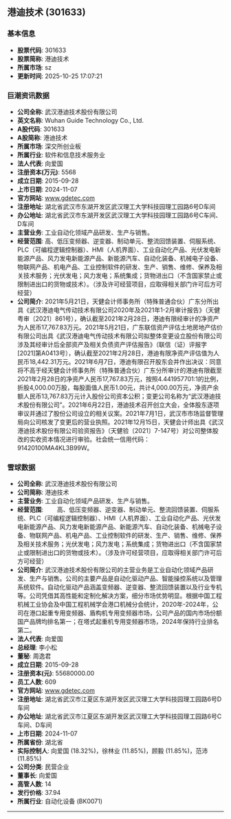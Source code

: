 ## 港迪技术 (301633)

### 基本信息

- **股票代码**: 301633
- **股票简称**: 港迪技术
- **所属市场**: sz
- **更新时间**: 2025-10-25 17:07:21

### 巨潮资讯数据

- **公司全称**: 武汉港迪技术股份有限公司
- **英文名称**: Wuhan Guide Technology Co., Ltd.
- **A股代码**: 301633
- **A股简称**: 港迪技术
- **所属市场**: 深交所创业板
- **所属行业**: 软件和信息技术服务业
- **法人代表**: 向爱国
- **注册资本(万元)**: 5568
- **成立日期**: 2015-09-28
- **上市日期**: 2024-11-07
- **官方网站**: www.gdetec.com
- **注册地址**: 湖北省武汉市东湖开发区武汉理工大学科技园理工园路6号D车间
- **办公地址**: 湖北省武汉市东湖开发区武汉理工大学科技园理工园路6号C车间、D车间
- **主营业务**: 工业自动化领域产品研发、生产与销售。
- **经营范围**: 高、低压变频器、逆变器、制动单元、整流回馈装置、伺服系统、PLC（可编程逻辑控制器）、HMI（人机界面）、工业自动化产品、光伏发电新能源产品、风力发电新能源产品、新能源汽车、自动化装备、机械电子设备、物联网产品、机电产品、工业控制软件的研发、生产、销售、维修、保养及相关技术服务；光伏发电；风力发电；系统集成；货物进出口（不含国家禁止或限制进出口的货物或技术）。（涉及许可经营项目，应取得相关部门许可后方可经营）
- **公司简介**: 2021年5月21日，天健会计师事务所（特殊普通合伙）广东分所出具《武汉港迪电气传动技术有限公司2020年及2021年1-2月审计报告》（天健粤审〔2021〕861号），确认截至2021年2月28日，港迪有限经审计的净资产为人民币17,767.83万元。2021年5月21日，广东联信资产评估土地房地产估价有限公司出具《武汉港迪电气传动技术有限公司拟整体变更设立股份有限公司涉及其经审计后全部资产及相关负债资产评估报告》（联信（证）评报字[2021]第A0413号），确认截至2021年2月28日，港迪有限净资产评估值为人民币18,442.31万元。2021年6月7日，港迪有限召开股东会并作出决议：同意将不高于经天健会计师事务所（特殊普通合伙）广东分所审计的港迪有限截至2021年2月28日的净资产人民币17,767.83万元，按照4.441957701:1的比例，折股4,000.00万股，每股面值人民币1.00元，共计4,000.00万元，净资产余额人民币13,767.83万元计入股份公司资本公积；变更公司名称为“武汉港迪技术股份有限公司”。2021年6月22日，港迪技术召开创立大会，全体股东逐项审议并通过了股份公司设立的相关议案。2021年7月1日，武汉市市场监督管理局向公司核发了变更后的营业执照。2021年12月15日，天健会计师出具《武汉港迪技术股份有限公司验资报告》（天健验〔2021〕7-147号）对公司整体股改的实收资本情况进行审验。社会统一信用代码：91420100MA4KL3B99W。

### 雪球数据

- **公司全称**: 武汉港迪技术股份有限公司
- **公司简称**: 港迪技术
- **主营业务**: 工业自动化领域产品研发、生产与销售。
- **经营范围**: 　　高、低压变频器、逆变器、制动单元、整流回馈装置、伺服系统、PLC（可编程逻辑控制器）、HMI（人机界面）、工业自动化产品、光伏发电新能源产品、风力发电新能源产品、新能源汽车、自动化装备、机械电子设备、物联网产品、机电产品、工业控制软件的研发、生产、销售、维修、保养及相关技术服务；光伏发电；风力发电；系统集成；货物进出口（不含国家禁止或限制进出口的货物或技术）。（涉及许可经营项目，应取得相关部门许可后方可经营）
- **公司简介**: 武汉港迪技术股份有限公司的主营业务是工业自动化领域产品研发、生产与销售。公司的主要产品是自动化驱动产品、智能操控系统以及管理系统软件。自动化驱动产品涵盖变频器、逆变器、整流回馈装置以及行业专机等。公司凭借其高性能和定制化解决方案，细分市场优势明显。根据中国工程机械工业协会及中国工程机械学会港口机械分会统计，2020年-2024年，公司在港口起重专用变频器、盾构机专用变频器市场，公司产品的国内市场份额国产品牌均排名第一；在塔式起重机专用变频器市场，2024年保持行业排名第二。
- **法人代表**: 向爱国
- **总经理**: 李小松
- **董秘**: 周逸君
- **成立日期**: 2015-09-28
- **注册资本(元)**: 55680000.00
- **员工人数**: 609
- **官方网站**: www.gdetec.com
- **注册地址**: 湖北省武汉市江夏区东湖开发区武汉理工大学科技园理工园路6号D车间
- **办公地址**: 湖北省武汉市江夏区东湖开发区武汉理工大学科技园理工园路6号C车间、D车间
- **上市日期**: 2024-11-07
- **所属省份**: 湖北省
- **实际控制人**: 向爱国 (18.32%)，徐林业 (11.85%)，顾毅 (11.85%)，范沛 (11.85%)
- **公司分类**: 民营企业
- **董事长**: 向爱国
- **高管人数**: 14
- **发行价格**: 37.94
- **所属行业**: 自动化设备 (BK0071)

---